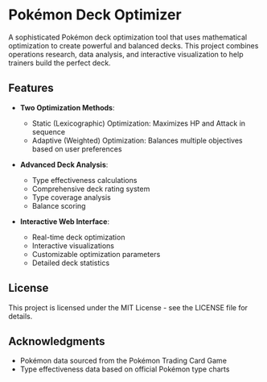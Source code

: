 # Pokémon Deck Optimizer

A sophisticated Pokémon deck optimization tool that uses mathematical optimization to create powerful and balanced decks. This project combines operations research, data analysis, and interactive visualization to help trainers build the perfect deck.

## Features

- **Two Optimization Methods**:
  - Static (Lexicographic) Optimization: Maximizes HP and Attack in sequence
  - Adaptive (Weighted) Optimization: Balances multiple objectives based on user preferences

- **Advanced Deck Analysis**:
  - Type effectiveness calculations
  - Comprehensive deck rating system
  - Type coverage analysis
  - Balance scoring

- **Interactive Web Interface**:
  - Real-time deck optimization
  - Interactive visualizations
  - Customizable optimization parameters
  - Detailed deck statistics



## License

This project is licensed under the MIT License - see the LICENSE file for details.

## Acknowledgments

- Pokémon data sourced from the Pokémon Trading Card Game
- Type effectiveness data based on official Pokémon type charts 